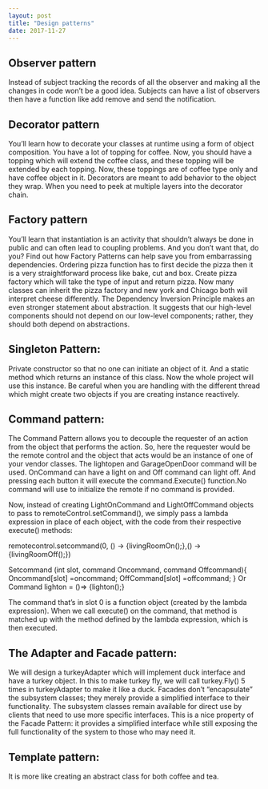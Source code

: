 ```yaml
---
layout: post
title: "Design patterns"
date: 2017-11-27
---
```


## Observer pattern
Instead of subject tracking the records of all the observer and making all the changes in code won’t be a good idea.
Subjects can have a list of observers then have a function like add remove and send the notification.

## Decorator pattern 
You’ll learn how to decorate your classes at runtime using a form of object composition.
You have a lot of topping for coffee. Now, you should have a topping which will extend the coffee class, and these topping will be extended by each topping. Now, these toppings are of coffee type only and have coffee object in it. Decorators are meant to add behavior to the object they wrap. When you need to peek at multiple layers into the decorator chain.

## Factory pattern
You’ll learn that instantiation is an activity that shouldn’t always be done in public and can often lead to coupling problems. And you don’t want that, do you? Find out how Factory Patterns can help save you from embarrassing dependencies. 
Ordering pizza function has to first decide the pizza then it is a very straightforward process like bake, cut and box.
Create pizza factory which will take the type of input and return pizza. Now many classes can inherit the pizza factory and new york and Chicago both will interpret cheese differently.
The Dependency Inversion Principle makes an even stronger statement about abstraction. It suggests that our high-level components should not depend on our low-level components; rather, they should both depend on abstractions.   

## Singleton Pattern:
Private constructor so that no one can initiate an object of it. And a static method which returns an instance of this class. Now the whole project will use this instance. Be careful when you are handling with the different thread which might create two objects if you are creating instance reactively.

## Command pattern:   
The Command Pattern allows you to decouple the requester of an action from the object that performs the action. So, here the requester would be the remote control and the object that acts would be an instance of one of your vendor classes.
The lightopen and GarageOpenDoor command will be used. OnCommand can have a light on and Off command can light off. And pressing each button it will execute the command.Execute() function.No command will use to initialize the remote if no command is provided.

Now, instead of creating LightOnCommand and LightOffCommand objects to pass to remoteControl.setCommand(),
we simply pass a lambda expression in place of each object, with the code from their respective execute() methods:

remotecontrol.setcommand(0, () -> {livingRoomOn();},() -> {livingRoomOff();})

Setcommand (int slot, command Oncommand, command Offcommand){
Oncommand[slot] =oncommand;
OffCommand[slot] =offcommand;
}
Or 
Command lighton = ()=> {lighton();}

The command that’s in slot 0 is a function object (created by the lambda expression). When we call execute() on the command, that method is matched up with the method defined by the
lambda expression, which is then executed.


## The Adapter and Facade pattern:
We will design a turkeyAdapter which will implement duck interface and have a turkey object. In this to make turkey fly, we will call turkey.Fly() 5 times in turkeyAdapter to make it like a duck.
Facades don’t “encapsulate” the subsystem classes; they merely provide a simplified interface to their functionality. The subsystem classes remain available for direct use by clients that need to use more specific interfaces. This is a nice property of the Facade Pattern: it provides a simplified interface while still exposing the full functionality of the system to those who may need it.

## Template pattern:
It is more like creating an abstract class for both coffee and tea.
